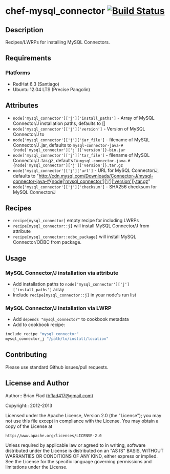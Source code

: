 # chef-mysql_connector [![Build Status](https://secure.travis-ci.org/bflad/chef-mysql_connector.png?branch=master)](http://travis-ci.org/bflad/chef-mysql_connector)

## Description

Recipes/LWRPs for installing MySQL Connectors.

## Requirements

### Platforms

* RedHat 6.3 (Santiago)
* Ubuntu 12.04 LTS (Precise Pangolin)

## Attributes

* `node['mysql_connector']['j']['install_paths']` - Array of MySQL Connector/J
  installation paths, defaults to []
* `node['mysql_connector']['j']['version']` - Version of MySQL Connector/J to
* `node['mysql_connector']['j']['jar_file']` - filename of MySQL Connector/J .jar, defaults to `mysql-connector-java-#{node['mysql_connector']['j']['version']}-bin.jar`
* `node['mysql_connector']['j']['tar_file']` - filename of MySQL Connector/J .tar.gz, defaults to `mysql-connector-java-#{node['mysql_connector']['j']['version']}.tar.gz`
* `node['mysql_connector']['j']['url']` - URL for MySQL Connector/J, defaults to
  "http://cdn.mysql.com/Downloads/Connector-J/mysql-connector-java-#{node['mysql_connector']['j']['version']}.tar.gz"
* `node['mysql_connector']['j']['checksum']` - SHA256 checksum for MySQL
  Connector/J

## Recipes

* `recipe[mysql_connector]` empty recipe for including LWRPs
* `recipe[mysql_connector::j]` will install MySQL Connector/J from attribute
* `recipe[mysql_connector::odbc_package]` will install MySQL Connector/ODBC from
  package.

## Usage

### MySQL Connector/J installation via attribute

* Add installation paths to `node['mysql_connector']['j']['install_paths']`
  array
* Include `recipe[mysql_connector::j]` in your node's run list

### MySQL Connector/J installation via LWRP

* Add `depends "mysql_connector"` to cookbook metadata
* Add to cookbook recipe:

```ruby
include_recipe "mysql_connector"
mysql_connector_j "/path/to/install/location"
```

## Contributing

Please use standard Github issues/pull requests.

## License and Author

Author:: Brian Flad (<bflad417@gmail.com>)

Copyright:: 2012-2013

Licensed under the Apache License, Version 2.0 (the "License");
you may not use this file except in compliance with the License.
You may obtain a copy of the License at

    http://www.apache.org/licenses/LICENSE-2.0

Unless required by applicable law or agreed to in writing, software
distributed under the License is distributed on an "AS IS" BASIS,
WITHOUT WARRANTIES OR CONDITIONS OF ANY KIND, either express or implied.
See the License for the specific language governing permissions and
limitations under the License.
